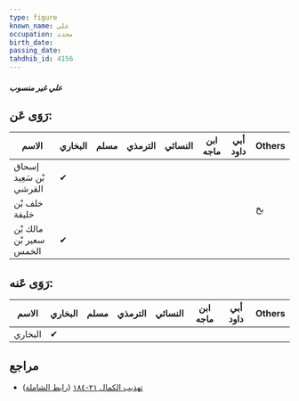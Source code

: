 ```yaml
---
type: figure
known_name: علي
occupation: محدث
birth_date:
passing_date:
tahdhib_id: 4156
---
```

##### علي غير منسوب

## رَوَى عَن:
| الاسم                   | البخاري | مسلم | الترمذي | النسائي | ابن ماجه | أبي داود | Others |
| ----------------------- | ------- | ---- | ------- | ------- | -------- | -------- | ------ |
| إسحاق بْن سَعِيد القرشي | ✔       |      |         |         |          |          |        |
| خلف بْن خليفة           |         |      |         |         |          |          | بخ     |
| مالك بْن سعير بْن الخمس | ✔       |      |         |         |          |          |        |
## رَوَى عَنه:
| الاسم   | البخاري | مسلم | الترمذي | النسائي | ابن ماجه | أبي داود | Others |
| ------- | ------- | ---- | ------- | ------- | -------- | -------- | ------ |
| البخاري | ✔       |      |         |         |          |          |        |
## مراجع
- [تهذيب الكمال ٢١-١٨٤](obsidian://open?vault=Tahdhib-al-Kamal&file=Figures/٤١٥٦-علي%20غير%20منسوب) ([رابط الشاملة](https://shamela.ws/book/3722/10831))